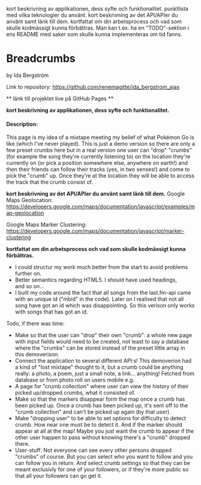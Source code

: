 kort beskrivning av applikationen, dess syfte och funktionalitet.
punktlista med vilka teknologier du använt.
kort beskrivning av det API/APIer du använt samt länk till dem.
kortfattat om din arbetsprocess och vad som skulle kodmässigt kunna förbättras. Man kan t.ex. ha en "TODO"-sektion i ens README med saker som skulle kunna implementeras om tid fanns.

# Breadcrumbs
by Ida Bergström

Link to repository: https://github.com/renemagitte/ida_bergstrom_ajax

** länk till projektet live på GitHub Pages **

**kort beskrivning av applikationen, dess syfte och funktionalitet.**

#### Description:
This page is my idea of a mixtape meeting my belief of what Pokémon Go is like (which I've never played).
This is just a demo version so there are only a few preset crumbs here but in a real version one user can "drop" "crumbs" (for example the song they're currently listening to) on the location they're currently on (or pick a position somewhere else, anywhere on earth!) and then their friends can
follow their tracks (yes, in two senses!) and come to pick the "crumb" up. Once they're at the location they will be able to access the track that the crumb consist of.

**kort beskrivning av det API/APIer du använt samt länk till dem.**
Google Maps Geolocation:
https://developers.google.com/maps/documentation/javascript/examples/map-geolocation

Google Maps Marker Clustering:
https://developers.google.com/maps/documentation/javascript/marker-clustering

<!--
Simple Icons
https://developers.google.com/maps/documentation/javascript/examples/icon-simple
-->


**kortfattat om din arbetsprocess och vad som skulle kodmässigt kunna förbättras.**
- I could structur my work much better from the start to avoid problems further on.
- Better semantics regarding HTML5. I should have used headings, <nav> and so on...
- I built my code around the fact that all songs from the last.fm-api came with an unique id ("mbid" in the code).
Later on I realised that not all song have got an id which was disappointing. So this verison only works with songs that has got an id.



Todo, if there was time:
* Make so that the user can "drop" their own "crumb": a whole new page with input fields would need to be created, not least to say a database where the "crumbs" can be stored instead of the preset little array in this demoverison. 
* Connect the application to several different API:s! This demoverion had a kind of "lost mixtape" thought to it, but a crumb could be anything really: a photo, a poem, just a small note, a link... anything! Fetched from database or from photo roll on users mobile e.g.
* A page for "crumb collection" where user can view the history of their picked up/dropped crumbs, what it consisted of.
* Make so that the markers disappear form the map once a crumb has been picked up. Once a crumb has been picked up, it's sent off to the "crumb collection" and can't be picked up again (by that user).
* Make "dropping user" to be able to set options for difficulty to detect crumb. How near one must be to detect it. And if the marker should appear at all at the map! Maybe you just want the crumb to appear if the other user happen to pass without knowing there's a "crumb" dropped there.
* User-stuff: Not everyone can see every other persons dropped "crumbs" of course. But you can select who you want to follow and you can follow you in return. And select crumb settings so that they can be meant exclusivly for one of your followers, or if they're more public so that all your followers can go get it.  
